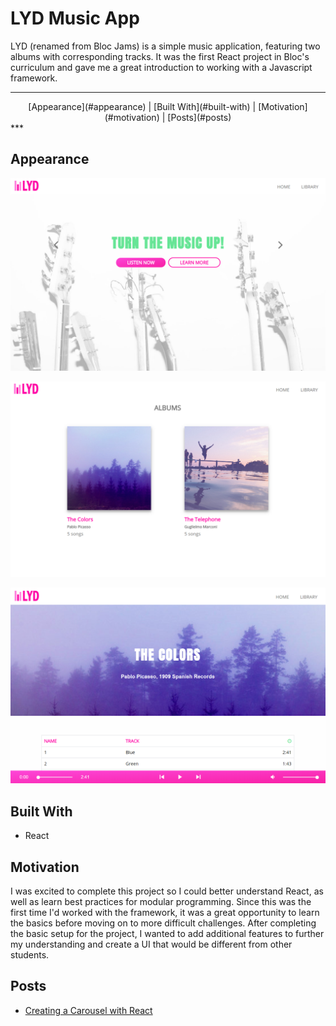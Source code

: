 # LYD Music App

LYD (renamed from Bloc Jams) is a simple music application, featuring two albums with corresponding tracks.
It was the first React project in Bloc's curriculum and gave me a great introduction to working
with a Javascript framework.

***
<center>[Appearance](#appearance) | [Built With](#built-with) | [Motivation](#motivation) | [Posts](#posts)</center>
***

## Appearance <a id="appearance"></a>

![Landing page](./public/assets/screenshots/landing_page.png?raw=true)

![Library Page](./public/assets/screenshots/album_page.png?raw=true)

![Album Page](./public/assets/screenshots/track_page.png?raw=true)

## Built With <a id="built-with"></a>

* React

## Motivation <a id="motivation"></a>

I was excited to complete this project so I could better understand React, as well as learn best practices for modular programming. Since this was the first time I'd worked with the framework, it was a great opportunity to learn the basics before moving on to more difficult challenges. After completing the basic setup for the project, I wanted to add additional features to further my understanding and create a UI that would be different from other students.


## Posts <a id="posts"></a>
 * [Creating a Carousel with React](https://medium.com/@caittpayne/create-a-carousel-in-react-js-fc5d75e3b46b)
